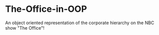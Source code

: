 # The-Office-in-OOP
An object oriented representation of the corporate hierarchy on the NBC show "The Office"!
